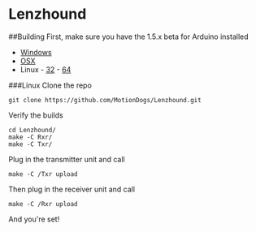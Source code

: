 Lenzhound
=========

##Building
First, make sure you have the 1.5.x beta for Arduino installed

- [Windows](http://downloads.arduino.cc/arduino-1.5.8-windows.exe)
- [OSX](http://downloads.arduino.cc/arduino-1.5.8-macosx.zip)
- Linux - [32](http://downloads.arduino.cc/arduino-1.5.8-linux32.tgz) - [64](http://downloads.arduino.cc/arduino-1.5.8-linux64.tgz)

###Linux
Clone the repo
```
git clone https://github.com/MotionDogs/Lenzhound.git
```

Verify the builds
```
cd Lenzhound/
make -C Rxr/
make -C Txr/
```

Plug in the transmitter unit and call
```
make -C /Txr upload
```

Then plug in the receiver unit and call
```
make -C /Rxr upload
```

And you're set!
